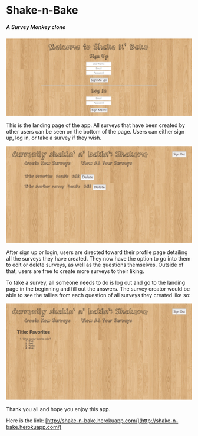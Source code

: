 # Shake-n-Bake
##### A Survey Monkey clone

![Alt text](public/imgs/shake-landing.png)


This is the landing page of the app. All surveys that have been created by other users can be seen on the bottom of the page. Users can either sign up, log in, or take a survey if they wish.

![Alt text](public/imgs/shake-profile.png)


After sign up or login, users are directed toward their profile page detailing all the surveys they have created. They now have the option to go into them to edit or delete surveys, as well as the questions themselves. Outside of that, users are free to create more surveys to their liking.



To take a survey, all someone needs to do is log out and go to the landing page in the beginning and fill out the answers. The survey creator would be able to see the tallies from each question of all surveys they created like so:

![Alt text](public/imgs/shake-results.png)

Thank you all and hope you enjoy this app.

Here is the link: [http://shake-n-bake.herokuapp.com/](http://shake-n-bake.herokuapp.com/)



